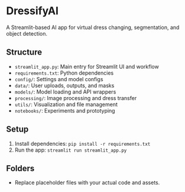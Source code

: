 # DressifyAI

A Streamlit-based AI app for virtual dress changing, segmentation, and object detection. 

## Structure
- `streamlit_app.py`: Main entry for Streamlit UI and workflow
- `requirements.txt`: Python dependencies
- `config/`: Settings and model configs
- `data/`: User uploads, outputs, and masks
- `models/`: Model loading and API wrappers
- `processing/`: Image processing and dress transfer
- `utils/`: Visualization and file management
- `notebooks/`: Experiments and prototyping

## Setup
1. Install dependencies: `pip install -r requirements.txt`
2. Run the app: `streamlit run streamlit_app.py`

## Folders
- Replace placeholder files with your actual code and assets.
